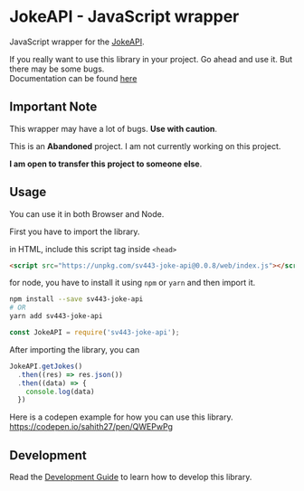 # JokeAPI - JavaScript wrapper

JavaScript wrapper for the [JokeAPI](https://jokeapi.dev/).

If you really want to use this library in your project. Go ahead and use it. But there may be some bugs.  
Documentation can be found [here](https://sahithyandev.github.io/sv443-joke-api-js-wrapper/)

## Important Note

This wrapper may have a lot of bugs. **Use with caution**.

This is an **Abandoned** project. I am not currently working on this project.

**I am open to transfer this project to someone else**.

## Usage

You can use it in both Browser and Node.

First you have to import the library.

in HTML, include this script tag inside `<head>`

```html
<script src="https://unpkg.com/sv443-joke-api@0.0.8/web/index.js"></script>
```

for node, you have to install it using `npm` or `yarn` and then import it.

```bash
npm install --save sv443-joke-api
# OR
yarn add sv443-joke-api
```

```javascript
const JokeAPI = require('sv443-joke-api');
```

After importing the library, you can

```javascript
JokeAPI.getJokes()
  .then((res) => res.json())
  .then((data) => {
    console.log(data)
  })
```

Here is a codepen example for how you can use this library.
https://codepen.io/sahith27/pen/QWEPwPg

## Development

Read the [Development Guide](./docs-manual/Development-Guide.md) to learn how to develop this library.
